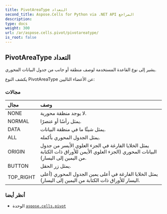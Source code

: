 ```yaml
---
title: PivotAreaType التعداد
second_title: Aspose.Cells for Python via .NET API المراجع
description:
type: docs
weight: 300
url: /ar/aspose.cells.pivot/pivotareatype/
is_root: false
---
```

##  PivotAreaType التعداد
يشير إلى نوع القاعدة المستخدمة لوصف منطقة أو جانب من جدول البيانات المحوري.



يكشف النوع PivotAreaType عن الأعضاء التاليين:

###  مجالات
| مجال| وصف|
| :- | :- |
| NONE | لا يوجد منطقة محورية.|
| NORMAL | يمثل رأسًا أو عنصرًا.|
| DATA | يمثل شيئًا ما في منطقة البيانات.|
| ALL | يمثل الجدول المحوري بأكمله.|
| ORIGIN | يمثل الخلايا الفارغة في الجزء العلوي الأيسر من جدول البيانات المحوري (الجزء العلوي الأيمن للأوراق ذات الكتابة من اليمين إلى اليسار).|
| BUTTON |يمثل زر الحقل.|
| TOP_RIGHT | يمثل الخلايا الفارغة في أعلى يمين الجدول المحوري (أعلى اليسار للأوراق ذات الكتابة من اليمين إلى اليسار).|



###  أنظر أيضا
* الوحدة [`aspose.cells.pivot`](..)
